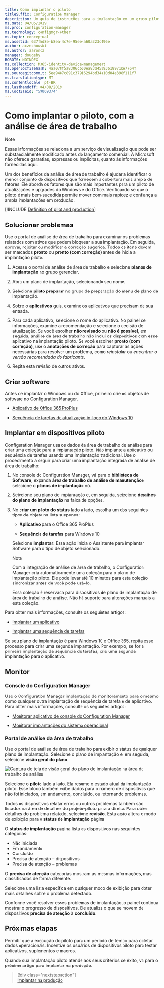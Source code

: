 ```yaml
---
title: Como implantar o piloto
titleSuffix: Configuration Manager
description: Um guia de instruções para a implantação em um grupo piloto de análise de área de trabalho.
ms.date: 04/05/2019
ms.prod: configuration-manager
ms.technology: configmgr-other
ms.topic: conceptual
ms.assetid: 637fbd8e-b8ea-4c7e-95ee-a60a323c496e
author: aczechowski
ms.author: aaroncz
manager: dougeby
ROBOTS: NOINDEX
ms.collection: M365-identity-device-management
ms.openlocfilehash: 4aa078f5a8306cb30ea83d45b93b18971be7764f
ms.sourcegitcommit: 5ee9487c891c37916294bd34a10d04e398f111f7
ms.translationtype: MT
ms.contentlocale: pt-BR
ms.lasthandoff: 04/08/2019
ms.locfileid: "59069374"
---
```

# <a name="how-to-deploy-to-pilot-with-desktop-analytics"></a>Como implantar o piloto, com a análise de área de trabalho

> [!Note]  
> Essas informações se relaciona a um serviço de visualização que pode ser substancialmente modificado antes do lançamento comercial. A Microsoft não oferece garantias, expressas ou implícitas, quanto às informações fornecidas aqui.  

Um dos benefícios da análise de área de trabalho é ajudar a identificar o menor conjunto de dispositivos que fornecem a cobertura mais ampla de fatores. Ele aborda os fatores que são mais importantes para um piloto de atualizações e upgrades do Windows e do Office. Verificando se que o piloto é mais bem-sucedida permite mover com mais rapidez e confiança a ampla implantações em produção.  

[!INCLUDE [Definition of pilot and production](includes/define-pilot-prod.md)]



## <a name="address-issues"></a>Solucionar problemas

Use o portal de análise de área de trabalho para examinar os problemas relatados com ativos que podem bloquear a sua implantação. Em seguida, aprovar, rejeitar ou modificar a correção sugerida. Todos os itens devem ser marcados **pronto** ou **pronto (com correção)** antes de inicia a implantação piloto.

1. Acesse o portal de análise de área de trabalho e selecione **planos de implantação** no grupo gerenciar.  

2. Abra um plano de implantação, selecionando seu nome.  

3. Selecione **piloto preparar** no grupo de preparação do menu de plano de implantação.  

4. Sobre o **aplicativos** guia, examine os aplicativos que precisam de sua entrada.  

5. Para cada aplicativo, selecione o nome do aplicativo. No painel de informações, examine a recomendação e selecione o decisão de atualização. Se você escolher **não revisado** ou **não é possível**, em seguida, análise de área de trabalho não inclui os dispositivos com esse aplicativo na implantação piloto. Se você escolher **pronto (com correção)**, use o **anotações de correção** para capturar as ações necessárias para resolver um problema, como *reinstalar* ou *encontrar o versão recomendada do fabricante*.

6. Repita esta revisão de outros ativos.  



## <a name="create-software"></a>Criar software

Antes de implantar o Windows ou do Office, primeiro crie os objetos de software no Configuration Manager.

- [Aplicativo de Office 365 ProPlus](https://docs.microsoft.com/sccm/sum/deploy-use/manage-office-365-proplus-updates#deploy-office-365-apps)  

- [Sequência de tarefas de atualização in-loco do Windows 10](https://docs.microsoft.com/sccm/osd/deploy-use/create-a-task-sequence-to-upgrade-an-operating-system)



## <a name="deploy-to-pilot-devices"></a>Implantar em dispositivos piloto

Configuration Manager usa os dados da área de trabalho de análise para criar uma coleção para a implantação piloto. Não implante a aplicativo ou sequência de tarefas usando uma implantação tradicional. Use o procedimento a seguir para criar uma implantação integrada de análise de área de trabalho:

1. No console do Configuration Manager, vá para o **biblioteca de Software**, expanda **área de trabalho de análise de manutenção**e selecione o **planos de implantação** nó.  

2. Selecione seu plano de implantação e, em seguida, selecione **detalhes do plano de implantação** na faixa de opções.  

3. No **criar um piloto do status** lado a lado, escolha um dos seguintes tipos de objeto na lista suspensa:  

    - **Aplicativo** para o Office 365 ProPlus  

    - **Sequência de tarefas** para Windows 10  
  
   Selecione **implantar**. Essa ação inicia o Assistente para implantar Software para o tipo de objeto selecionado.

    > [!Note]  
    > Com a integração de análise de área de trabalho, o Configuration Manager cria automaticamente uma coleção para o plano de implantação piloto. Ele pode levar até 10 minutos para esta coleção sincronizar antes de você pode usá-lo.<!-- 3887891 -->
    >
    > Essa coleção é reservada para dispositivos de plano de implantação de área de trabalho de análise. Não há suporte para alterações manuais a esta coleção.<!-- 3866460, SCCMDocs-pr 3544 -->  

Para obter mais informações, consulte os seguintes artigos:  

- [Implantar um aplicativo](/sccm/apps/deploy-use/deploy-applications#bkmk_deploy)  

- [Implantar uma sequência de tarefas](/sccm/osd/deploy-use/manage-task-sequences-to-automate-tasks#BKMK_DeployTS)  

Se seu plano de implantação é para Windows 10 e Office 365, repita esse processo para criar uma segunda implantação. Por exemplo, se for a primeira implantação da sequência de tarefas, crie uma segunda implantação para o aplicativo.



## <a name="monitor"></a>Monitor

### <a name="configuration-manager-console"></a>Console do Configuration Manager

Use o Configuration Manager implantação de monitoramento para o mesmo como qualquer outra implantação de sequência de tarefa e de aplicativo. Para obter mais informações, consulte os seguintes artigos:  

- [Monitorar aplicativo de console do Configuration Manager](/sccm/apps/deploy-use/monitor-applications-from-the-console)  

- [Monitorar implantações do sistema operacional](/sccm/osd/deploy-use/monitor-operating-system-deployments)  


### <a name="desktop-analytics-portal"></a>Portal de análise da área de trabalho

Use o portal de análise de área de trabalho para exibir o status de qualquer plano de implantação. Selecione o plano de implantação e, em seguida, selecione **visão geral do plano**.

![Captura de tela de visão geral do plano de implantação na área de trabalho de análise](media/deployment-plan-overview.png)

Selecione o **piloto** lado a lado. Ela resume o estado atual da implantação piloto. Esse bloco também exibe dados para o número de dispositivos que não foi iniciados, em andamento, concluído, ou retornando problemas.

Todos os dispositivos relatar erros ou outros problemas também são listados na área de detalhes do projeto-piloto para a direita. Para obter detalhes do problema relatado, selecione **revisão**. Esta ação altera o modo de exibição para o **status de implantação** página

O **status de implantação** página lista os dispositivos nas seguintes categorias:

- Não iniciada
- Em andamento
- Concluído
- Precisa de atenção – dispositivos
- Precisa de atenção – problemas

O **precisa de atenção** categorias mostram as mesmas informações, mas classificados de forma diferente.

Selecione uma lista específica em qualquer modo de exibição para obter mais detalhes sobre o problema detectado.

Conforme você resolver esses problemas de implantação, o painel continua mostrar o progresso de dispositivos. Ele atualiza o que se movem de dispositivos **precisa de atenção** à **concluído**.



## <a name="next-steps"></a>Próximas etapas

Permitir que a execução do piloto para um período de tempo para coletar dados operacionais. Incentive os usuários de dispositivos piloto para testar aplicativos, suplementos e macros.

Quando sua implantação piloto atende aos seus critérios de êxito, vá para o próximo artigo para implantar na produção.
> [!div class="nextstepaction"]  
> [Implantar na produção](/sccm/desktop-analytics/deploy-prod)  
